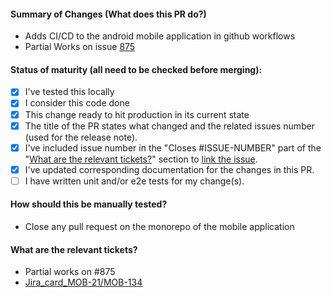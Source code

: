 #### Summary of Changes (What does this PR do?)

- Adds CI/CD to the android mobile application in github workflows
- Partial Works on issue [875](https://github.com/airqo-platform/AirQo-frontend/issues/875)

#### Status of maturity (all need to be checked before merging):

- [x] I've tested this locally
- [x] I consider this code done
- [x] This change ready to hit production in its current state
- [x] The title of the PR states what changed and the related issues number (used for the release note).
- [x] I've included issue number in the "Closes #ISSUE-NUMBER" part of the "[What are the relevant tickets?](#what-are-the-relevant-tickets)" section to [link the issue](https://docs.github.com/en/issues/tracking-your-work-with-issues/linking-a-pull-request-to-an-issue#linking-a-pull-request-to-an-issue-using-a-keyword).
- [x] I've updated corresponding documentation for the changes in this PR.
- [ ] I have written unit and/or e2e tests for my change(s).

#### How should this be manually tested?

- Close any pull request on the monorepo of the mobile application

#### What are the relevant tickets?

- Partial works on  #875
- [Jira_card_MOB-21/MOB-134](https://airqoteam.atlassian.net/browse/MOB-134?atlOrigin=eyJpIjoiNjM3YTBkZDU2NDhmNDc2OTg5N2Y4MDUwYTExNDgxNDciLCJwIjoiaiJ9)

